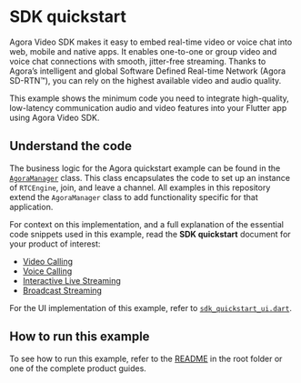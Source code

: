 # SDK quickstart

Agora Video SDK makes it easy to embed real-time video or voice chat into web, mobile and native apps. It enables one-to-one or group video and voice chat connections with smooth, jitter-free streaming. Thanks to Agora’s intelligent and global Software Defined Real-time Network (Agora SD-RTN™), you can rely on the highest available video and audio quality.

This example shows the minimum code you need to integrate high-quality, low-latency communication audio and video features into your Flutter app using Agora Video SDK.

## Understand the code

The business logic for the Agora quickstart example can be found in the [`AgoraManager`](agora_manager.dart) class. This class encapsulates the code to set up an instance of `RTCEngine`, join, and leave a channel. All examples in this repository extend the `AgoraManager` class to add functionality specific for that application.

For context on this implementation, and a full explanation of the essential code snippets used in this example, read the **SDK quickstart** document for your product of interest:

* [Video Calling](https://docs.agora.io/en/video-calling/get-started/get-started-sdk?platform=flutter)
* [Voice Calling](https://docs.agora.io/en/voice-calling/get-started/get-started-sdk?platform=flutter)
* [Interactive Live Streaming](https://docs.agora.io/en/interactive-live-streaming/get-started/get-started-sdk?platform=flutter)
* [Broadcast Streaming](https://docs.agora.io/en/broadcast-streaming/get-started/get-started-sdk?platform=flutter)

For the UI implementation of this example, refer to [`sdk_quickstart_ui.dart`](../sdk-quickstart/sdk_quickstart_ui.dart).


## How to run this example

To see how to run this example, refer to the [README](../README.md) in the root folder or one of the complete product guides.